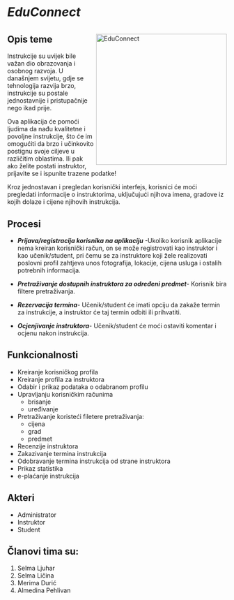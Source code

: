 # _EduConnect_

######


<img src="https://user-images.githubusercontent.com/115474237/227799556-f36a8197-588a-4838-9015-bc72ed7c96aa.jpg" alt="EduConnect" align="right" width="300px" height="300px">

## **Opis teme**

Instrukcije su uvijek bile važan dio obrazovanja i osobnog razvoja. U današnjem svijetu, gdje se tehnologija razvija brzo, instrukcije su postale jednostavnije i pristupačnije nego ikad prije.

Ova aplikacija će pomoći ljudima da nađu kvalitetne i povoljne instrukcije, što će im omogućiti da brzo i učinkovito postignu svoje ciljeve u različitim oblastima. Ili pak ako želite postati instruktor, prijavite se i ispunite trazene podatke!

Kroz jednostavan i pregledan korisnički interfejs, korisnici će moći pregledati informacije o instruktorima, uključujući njihova imena, gradove iz kojih dolaze i cijene njihovih instrukcija.


## **Procesi**

- **_Prijava/registracija korisnika na aplikaciju_**
  -Ukoliko korisnik aplikacije nema kreiran korisnički račun, on se može registrovati kao instruktor i kao učenik/student, pri čemu se za instruktore koji žele realizovati poslovni profil zahtjeva unos fotografija, lokacije, cijena usluga i ostalih potrebnih informacija.

- **_Pretraživanje dostupnih instruktora za određeni predmet_**-
  Korisnik bira filtere pretraživanja.

- **_Rezervacija termina_**-
Učenik/student će imati opciju da zakaže termin za instrukcije, a instruktor će taj termin odbiti ili prihvatiti.

- **_Ocjenjivanje instruktora_**-
Učenik/student će moći ostaviti komentar i ocjenu nakon instrukcija.


## **Funkcionalnosti**
- Kreiranje korisničkog profila
- Kreiranje profila za instruktora
- Odabir i prikaz podataka o odabranom profilu
- Upravljanju korisničkim računima
    - brisanje
    - uređivanje
- Pretraživanje koristeći filetere pretraživanja:
    - cijena
    - grad
    - predmet
- Recenzije instruktora
- Zakazivanje termina instrukcija
- Odobravanje termina instrukcija od strane instruktora
- Prikaz statistika
- e-plaćanje instrukcija

## **Akteri**
- Administrator
- Instruktor
- Student

## **Članovi tima su:**
1. Selma Ljuhar
2. Selma Ličina
3. Merima Durić
4. Almedina Pehlivan
